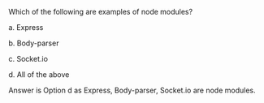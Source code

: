 Which of the following are examples of node modules?

a. Express

b. Body-parser

c. Socket.io

d. All of the above

Answer is Option d as Express, Body-parser, Socket.io are node modules.
